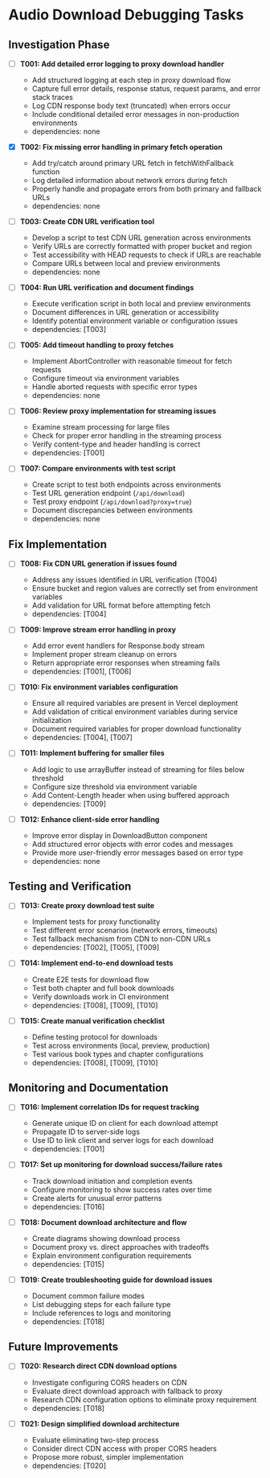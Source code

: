 # Audio Download Debugging Tasks

## Investigation Phase

- [ ] **T001: Add detailed error logging to proxy download handler**

  - Add structured logging at each step in proxy download flow
  - Capture full error details, response status, request params, and error stack traces
  - Log CDN response body text (truncated) when errors occur
  - Include conditional detailed error messages in non-production environments
  - dependencies: none

- [x] **T002: Fix missing error handling in primary fetch operation**

  - Add try/catch around primary URL fetch in fetchWithFallback function
  - Log detailed information about network errors during fetch
  - Properly handle and propagate errors from both primary and fallback URLs
  - dependencies: none

- [ ] **T003: Create CDN URL verification tool**

  - Develop a script to test CDN URL generation across environments
  - Verify URLs are correctly formatted with proper bucket and region
  - Test accessibility with HEAD requests to check if URLs are reachable
  - Compare URLs between local and preview environments
  - dependencies: none

- [ ] **T004: Run URL verification and document findings**

  - Execute verification script in both local and preview environments
  - Document differences in URL generation or accessibility
  - Identify potential environment variable or configuration issues
  - dependencies: [T003]

- [ ] **T005: Add timeout handling to proxy fetches**

  - Implement AbortController with reasonable timeout for fetch requests
  - Configure timeout via environment variables
  - Handle aborted requests with specific error types
  - dependencies: none

- [ ] **T006: Review proxy implementation for streaming issues**

  - Examine stream processing for large files
  - Check for proper error handling in the streaming process
  - Verify content-type and header handling is correct
  - dependencies: [T001]

- [ ] **T007: Compare environments with test script**
  - Create script to test both endpoints across environments
  - Test URL generation endpoint (`/api/download`)
  - Test proxy endpoint (`/api/download?proxy=true`)
  - Document discrepancies between environments
  - dependencies: none

## Fix Implementation

- [ ] **T008: Fix CDN URL generation if issues found**

  - Address any issues identified in URL verification (T004)
  - Ensure bucket and region values are correctly set from environment variables
  - Add validation for URL format before attempting fetch
  - dependencies: [T004]

- [ ] **T009: Improve stream error handling in proxy**

  - Add error event handlers for Response.body stream
  - Implement proper stream cleanup on errors
  - Return appropriate error responses when streaming fails
  - dependencies: [T001], [T006]

- [ ] **T010: Fix environment variables configuration**

  - Ensure all required variables are present in Vercel deployment
  - Add validation of critical environment variables during service initialization
  - Document required variables for proper download functionality
  - dependencies: [T004], [T007]

- [ ] **T011: Implement buffering for smaller files**

  - Add logic to use arrayBuffer instead of streaming for files below threshold
  - Configure size threshold via environment variable
  - Add Content-Length header when using buffered approach
  - dependencies: [T009]

- [ ] **T012: Enhance client-side error handling**
  - Improve error display in DownloadButton component
  - Add structured error objects with error codes and messages
  - Provide more user-friendly error messages based on error type
  - dependencies: none

## Testing and Verification

- [ ] **T013: Create proxy download test suite**

  - Implement tests for proxy functionality
  - Test different error scenarios (network errors, timeouts)
  - Test fallback mechanism from CDN to non-CDN URLs
  - dependencies: [T002], [T005], [T009]

- [ ] **T014: Implement end-to-end download tests**

  - Create E2E tests for download flow
  - Test both chapter and full book downloads
  - Verify downloads work in CI environment
  - dependencies: [T008], [T009], [T010]

- [ ] **T015: Create manual verification checklist**
  - Define testing protocol for downloads
  - Test across environments (local, preview, production)
  - Test various book types and chapter configurations
  - dependencies: [T008], [T009], [T010]

## Monitoring and Documentation

- [ ] **T016: Implement correlation IDs for request tracking**

  - Generate unique ID on client for each download attempt
  - Propagate ID to server-side logs
  - Use ID to link client and server logs for each download
  - dependencies: [T001]

- [ ] **T017: Set up monitoring for download success/failure rates**

  - Track download initiation and completion events
  - Configure monitoring to show success rates over time
  - Create alerts for unusual error patterns
  - dependencies: [T016]

- [ ] **T018: Document download architecture and flow**

  - Create diagrams showing download process
  - Document proxy vs. direct approaches with tradeoffs
  - Explain environment configuration requirements
  - dependencies: [T015]

- [ ] **T019: Create troubleshooting guide for download issues**
  - Document common failure modes
  - List debugging steps for each failure type
  - Include references to logs and monitoring
  - dependencies: [T018]

## Future Improvements

- [ ] **T020: Research direct CDN download options**

  - Investigate configuring CORS headers on CDN
  - Evaluate direct download approach with fallback to proxy
  - Research CDN configuration options to eliminate proxy requirement
  - dependencies: [T018]

- [ ] **T021: Design simplified download architecture**
  - Evaluate eliminating two-step process
  - Consider direct CDN access with proper CORS headers
  - Propose more robust, simpler implementation
  - dependencies: [T020]
